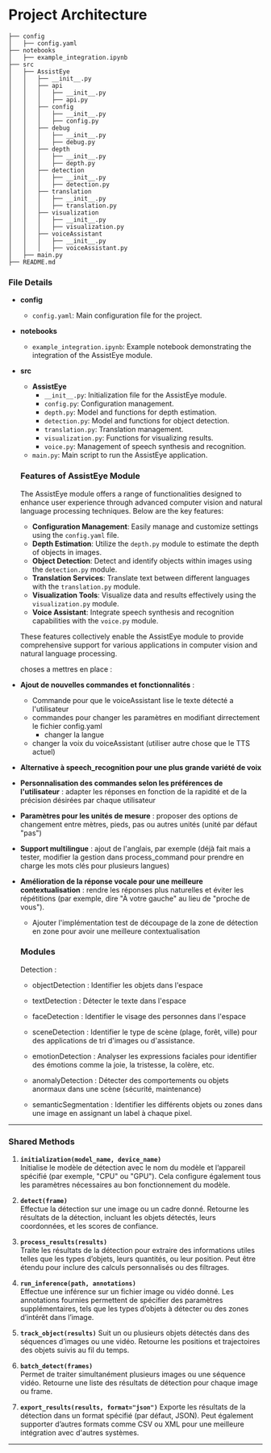 # Project Architecture

```
├── config 
│   ├── config.yaml 
├── notebooks 
│   ├── example_integration.ipynb 
├── src 
│   ├── AssistEye 
│   │   ├── __init__.py 
│   │   ├── api
│   │   │   ├── __init__.py 
│   │   │   ├── api.py 
│   │   ├── config
│   │   │   ├── __init__.py 
│   │   │   ├── config.py 
│   │   ├── debug
│   │   │   ├── __init__.py 
│   │   │   ├── debug.py 
│   │   ├── depth
│   │   │   ├── __init__.py 
│   │   │   ├── depth.py 
│   │   ├── detection
│   │   │   ├── __init__.py 
│   │   │   ├── detection.py
│   │   ├── translation
│   │   │   ├── __init__.py 
│   │   │   ├── translation.py 
│   │   ├── visualization
│   │   │   ├── __init__.py 
│   │   │   ├── visualization.py
│   │   ├── voiceAssistant
│   │   │   ├── __init__.py 
│   │   │   ├── voiceAssistant.py 
│   ├── main.py
├── README.md 
```

### File Details

- **config**
  - `config.yaml`: Main configuration file for the project.

- **notebooks**
  - `example_integration.ipynb`: Example notebook demonstrating the integration of the AssistEye module.

- **src**
  - **AssistEye**
    - `__init__.py`: Initialization file for the AssistEye module.
    - `config.py`: Configuration management.
    - `depth.py`: Model and functions for depth estimation.
    - `detection.py`: Model and functions for object detection.
    - `translation.py`: Translation management.
    - `visualization.py`: Functions for visualizing results.
    - `voice.py`: Management of speech synthesis and recognition.
  - `main.py`: Main script to run the AssistEye application.

  ### Features of AssistEye Module

  The AssistEye module offers a range of functionalities designed to enhance user experience through advanced computer vision and natural language processing techniques. Below are the key features:

  - **Configuration Management**: Easily manage and customize settings using the `config.yaml` file.
  - **Depth Estimation**: Utilize the `depth.py` module to estimate the depth of objects in images.
  - **Object Detection**: Detect and identify objects within images using the `detection.py` module.
  - **Translation Services**: Translate text between different languages with the `translation.py` module.
  - **Visualization Tools**: Visualize data and results effectively using the `visualization.py` module.
  - **Voice Assistant**: Integrate speech synthesis and recognition capabilities with the `voice.py` module.

  These features collectively enable the AssistEye module to provide comprehensive support for various applications in computer vision and natural language processing.




  choses a mettres en place : 

- **Ajout de nouvelles commandes et fonctionnalités** : 
  - Commande pour que le voiceAssistant lise le texte détecté a l'utilisateur 
  - commandes pour changer les paramètres en modifiant dirrectement le fichier config.yaml
    - changer la langue 
  - changer la voix du voiceAssistant (utiliser autre chose que le TTS actuel)

- **Alternative à speech_recognition pour une plus grande variété de voix**

- **Personnalisation des commandes selon les préférences de l'utilisateur** : adapter les réponses en fonction de la rapidité et de la précision désirées par chaque utilisateur

- **Paramètres pour les unités de mesure** : proposer des options de changement entre mètres, pieds, pas ou autres unités (unité par défaut "pas")

- **Support multilingue** : ajout de l'anglais, par exemple (déjà fait mais a tester, modifier la gestion dans process_command pour prendre en charge les mots clés pour plusieurs langues)

- **Amélioration de la réponse vocale pour une meilleure contextualisation** : rendre les réponses plus naturelles et éviter les répétitions (par exemple, dire "À votre gauche" au lieu de "proche de vous").
  - Ajouter l'implémentation test de découpage de la zone de détection en zone pour avoir une meilleure contextualisation 



  ### Modules 

  Detection : 
  - objectDetection : Identifier les objets dans l'espace 

  - textDetection : Détecter le texte dans l'espace 

  - faceDetection : Identifier le visage des personnes dans l'espace 

  - sceneDetection : Identifier le type de scène (plage, forêt, ville) pour des applications de tri d'images ou d'assistance.

  - emotionDetection : Analyser les expressions faciales pour identifier des émotions comme la joie, la tristesse, la colère, etc.

  - anomalyDetection : Détecter des comportements ou objets anormaux dans une scène (sécurité, maintenance)

  - semanticSegmentation : Identifier les différents objets ou zones dans une image en assignant un label à chaque pixel.


---

### **Shared Methods**
1. **`initialization(model_name, device_name)`**  
   Initialise le modèle de détection avec le nom du modèle et l’appareil spécifié (par exemple, "CPU" ou "GPU"). Cela configure également tous les paramètres nécessaires au bon fonctionnement du modèle.

2. **`detect(frame)`**  
   Effectue la détection sur une image ou un cadre donné. Retourne les résultats de la détection, incluant les objets détectés, leurs coordonnées, et les scores de confiance.

3. **`process_results(results)`**  
   Traite les résultats de la détection pour extraire des informations utiles telles que les types d’objets, leurs quantités, ou leur position. Peut être étendu pour inclure des calculs personnalisés ou des filtrages.

4. **`run_inference(path, annotations)`**  
   Effectue une inférence sur un fichier image ou vidéo donné. Les annotations fournies permettent de spécifier des paramètres supplémentaires, tels que les types d’objets à détecter ou des zones d’intérêt dans l’image.

5. **`track_object(results)`** 
   Suit un ou plusieurs objets détectés dans des séquences d’images ou une vidéo. Retourne les positions et trajectoires des objets suivis au fil du temps.

6. **`batch_detect(frames)`**  
   Permet de traiter simultanément plusieurs images ou une séquence vidéo. Retourne une liste des résultats de détection pour chaque image ou frame.

7. **`export_results(results, format="json")`** 
   Exporte les résultats de la détection dans un format spécifié (par défaut, JSON). Peut également supporter d’autres formats comme CSV ou XML pour une meilleure intégration avec d'autres systèmes.

---